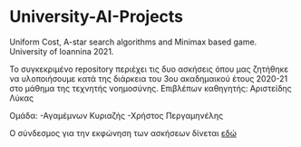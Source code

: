 # University-AI-Projects
Uniform Cost, A-star search algorithms and Minimax based game. University of Ioannina 2021.

Το συγκεκριμένο repository περιέχει τις δυο ασκήσεις όπου μας ζητήθηκε να υλοποιήσουμε κατά της διάρκεια του 3ου ακαδημαικού έτους 2020-21 στο μάθημα της τεχνητής νοημοσύνης.
Επιβλέπων καθηγητής: Αριστείδης Λύκας

Ομάδα: -Αγαμέμνων Κυριαζής
       -Χρήστος Περγαμηνέλης

Ο σύνδεσμος για την εκφώνηση των ασκήσεων δίνεται [εδώ](https://www.cs.uoi.gr/~arly/courses/ai/askhsh2021.pdf)
